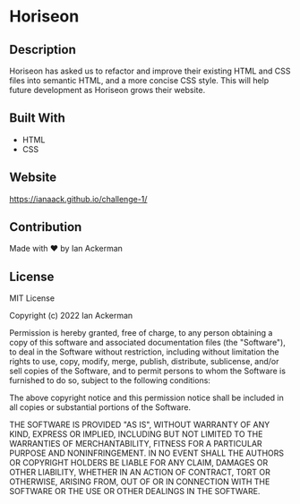 # Horiseon
## Description
Horiseon has asked us to refactor and improve their existing HTML and CSS files into semantic HTML, and a more concise CSS style. This will help future development as Horiseon grows their website.

## Built With
* HTML
* CSS

## Website
https://ianaack.github.io/challenge-1/
## Contribution
Made with ❤️️ by Ian Ackerman
## License
MIT License

Copyright (c) 2022 Ian Ackerman

Permission is hereby granted, free of charge, to any person obtaining a copy
of this software and associated documentation files (the "Software"), to deal
in the Software without restriction, including without limitation the rights
to use, copy, modify, merge, publish, distribute, sublicense, and/or sell
copies of the Software, and to permit persons to whom the Software is
furnished to do so, subject to the following conditions:

The above copyright notice and this permission notice shall be included in all
copies or substantial portions of the Software.

THE SOFTWARE IS PROVIDED "AS IS", WITHOUT WARRANTY OF ANY KIND, EXPRESS OR
IMPLIED, INCLUDING BUT NOT LIMITED TO THE WARRANTIES OF MERCHANTABILITY,
FITNESS FOR A PARTICULAR PURPOSE AND NONINFRINGEMENT. IN NO EVENT SHALL THE
AUTHORS OR COPYRIGHT HOLDERS BE LIABLE FOR ANY CLAIM, DAMAGES OR OTHER
LIABILITY, WHETHER IN AN ACTION OF CONTRACT, TORT OR OTHERWISE, ARISING FROM,
OUT OF OR IN CONNECTION WITH THE SOFTWARE OR THE USE OR OTHER DEALINGS IN THE
SOFTWARE.
